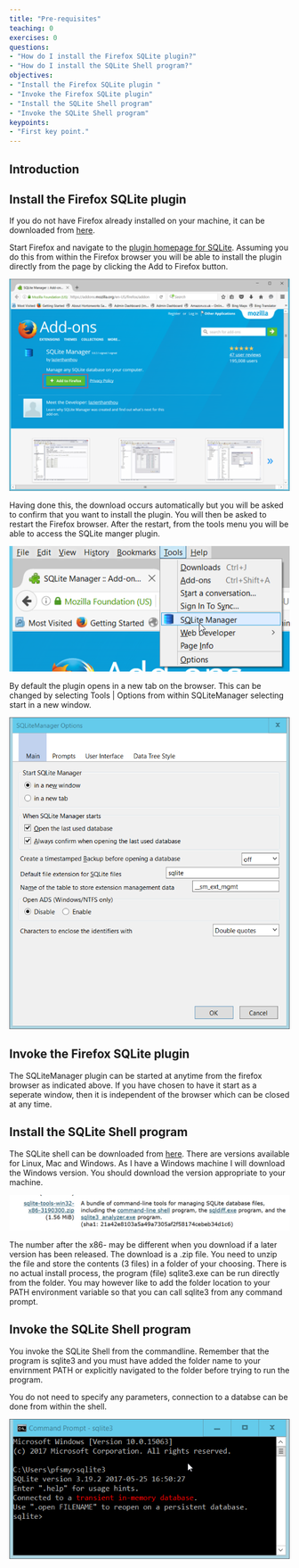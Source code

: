 ```yaml
---
title: "Pre-requisites"
teaching: 0
exercises: 0
questions:
- "How do I install the Firefox SQLite plugin?"
- "How do I install the SQLite Shell program?"
objectives:
- "Install the Firefox SQLite plugin "
- "Invoke the Firefox SQLite plugin"
- "Install the SQLite Shell program"
- "Invoke the SQLite Shell program"
keypoints:
- "First key point."
---
```


## Introduction

## Install the Firefox SQLite plugin 

If you do not have Firefox already installed on your machine, it can be downloaded from [here](https://www.mozilla.org/en-GB/firefox/new/).

Start Firefox and navigate to the [plugin homepage for SQLite](https://addons.mozilla.org/en-US/firefox/addon/sqlite-manager/). Assuming you do this from within the Firefox browser you will be able to install the plugin directly from the page by clicking the Add to Firefox button.

![Firefox SQLite plugin](../fig/01-SQLite_plugin_install_page.png)

Having done this, the download occurs automatically but you will be asked to confirm that you want to install the plugin. You will then be asked to restart the Firefox browser. After the restart, from the tools menu you will be able to access the SQLite manger plugin.

![Launch SQLite plugin](../fig/01-SQLite_starting_plugin.png)

By default the plugin opens in a new tab on the browser. This can be changed by selecting Tools | Options from within SQLiteManager selecting start in a new window. 

![Launch SQLite plugin](../fig/01-change_start_up.png)


## Invoke the Firefox SQLite plugin

The SQLiteManager plugin can be started at anytime from the firefox browser as indicated above. If you have chosen to have it start as a seperate window, then it is independent of the browser which can be closed at any time.

## Install the SQLite Shell program

The SQLite shell can be downloaded from [here](https://sqlite.org/download.html). There are versions available for Linux, Mac and Windows. As I have a Windows machine I will download the Windows version. You should download the version appropriate to your machine.

![SQLite tools](../fig/SQL_01_sqlite_tools_download.png)

The number after the x86- may be different when you download if a later version has been released.
The download is a .zip file. You need to unzip the file and store the contents (3 files) in a folder of your choosing. There is no actual install process, the program (file) sqlite3.exe can be run directly from the folder.
You may however like to add the folder location to your PATH environment variable so that you can call sqlite3 from any command prompt.


## Invoke the SQLite Shell program

You invoke the SQLite Shell from the commandline. Remember that the program is sqlite3 and you must have added the folder name to your envirnment PATH or explicitly navigated to the folder before trying to run the program.

You do not need to specify any parameters, connection to a databse can be done from within the shell.

![Launch SQLite shell](../fig/SQL_01_invoke_shell.png)
